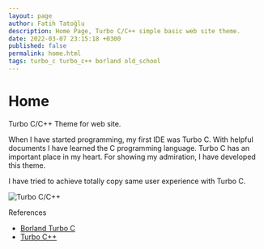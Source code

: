 ```yaml
---
layout: page
author: Fatih Tatoğlu
description: Home Page, Turbo C/C++ simple basic web site theme.
date: 2022-03-07 23:15:18 +0300
published: false
permalink: home.html
tags: turbo_c turbo_c++ borland old_school
---
```


# Home

Turbo C/C++ Theme for web site.

When I have started programming, my first IDE was Turbo C. With helpful documents I have learned the C programming language. Turbo C has an important place in my heart. For showing my admiration, I have developed this theme.

I have tried to achieve totally copy same user experience with Turbo C.

![Turbo C/C++](https://upload.wikimedia.org/wikipedia/commons/1/16/Turbo_CPP_Compiler.jpg "Turbo C/C++")

References

- [Borland Turbo C](https://en.wikipedia.org/wiki/Borland_Turbo_C)
- [Turbo C++](https://en.wikipedia.org/wiki/Turbo_C%2B%2B)
